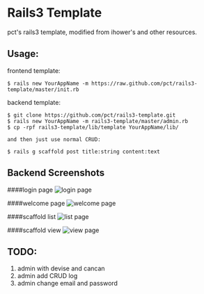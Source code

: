 # Rails3 Template

pct's rails3 template, modified from ihower's and other resources.

## Usage:

frontend template:

    $ rails new YourAppName -m https://raw.github.com/pct/rails3-template/master/init.rb

backend template:

    $ git clone https://github.com/pct/rails3-template.git
    $ rails new YourAppName -m rails3-template/master/admin.rb
    $ cp -rpf rails3-template/lib/template YourAppName/lib/

    and then just use normal CRUD:

    $ rails g scaffold post title:string content:text


## Backend Screenshots

####login page
![login page](https://raw.github.com/pct/rails3-template/master/screenshots/login.png)

####welcome page
![welcome page](https://raw.github.com/pct/rails3-template/master/screenshots/login_success.png)

####scaffold list
![list page](https://raw.github.com/pct/rails3-template/master/screenshots/list.png)

####scaffold view
![view page](https://raw.github.com/pct/rails3-template/master/screenshots/view.png)


## TODO:

1. admin with devise and cancan
2. admin add CRUD log
3. admin change email and password
